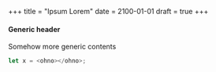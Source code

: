 +++
title = "Ipsum Lorem"
date = 2100-01-01
draft = true
+++

#### Generic header

Somehow more generic contents

```js
let x = <ohno></ohno>;
```